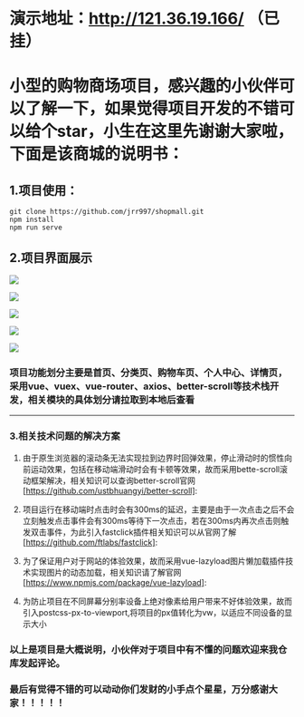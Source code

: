 



# 演示地址：http://121.36.19.166/ （已挂）

#  小型的购物商场项目，感兴趣的小伙伴可以了解一下，如果觉得项目开发的不错可以给个star，小生在这里先谢谢大家啦，下面是该商城的说明书：



## 1.项目使用：

```
git clone https://github.com/jrr997/shopmall.git
npm install
npm run serve
```

## 2.项目界面展示

![](https://raw.githubusercontent.com/jrr997/shopmall/master/readmePic/home.png)

![](https://raw.githubusercontent.com/jrr997/shopmall/master/readmePic/category.png)

![](https://raw.githubusercontent.com/jrr997/shopmall/master/readmePic/cart.png)

![](https://raw.githubusercontent.com/jrr997/shopmall/master/readmePic/profile.png)

![](https://raw.githubusercontent.com/jrr997/shopmall/master/readmePic/detail.png)



###	项目功能划分主要是首页、分类页、购物车页、个人中心、详情页，采用vue、vuex、vue-router、axios、better-scroll等技术栈开发，相关模块的具体划分请拉取到本地后查看

------



### 3.相关技术问题的解决方案

1. 由于原生浏览器的滚动条无法实现拉到边界时回弹效果，停止滑动时的惯性向前运动效果，包括在移动端滑动时会有卡顿等效果，故而采用bette-scroll滚动框架解决，相关知识可以查询better-scroll官网[https://github.com/ustbhuangyi/better-scroll]:

2. 项目运行在移动端时点击时会有300ms的延迟，主要是由于一次点击之后不会立刻触发点击事件会有300ms等待下一次点击，若在300ms内再次点击则触发双击事件，为此引入fastclick插件相关知识可以从官网了解[https://github.com/ftlabs/fastclick]:

3. 为了保证用户对于网站的体验效果，故而采用vue-lazyload图片懒加载插件技术实现图片的动态加载，相关知识请了解官网[https://www.npmjs.com/package/vue-lazyload]:

4. 为防止项目在不同屏幕分别率设备上绝对像素给用户带来不好体验效果，故而引入postcss-px-to-viewport,将项目的px值转化为vw，以适应不同设备的显示大小

   

### 以上是项目是大概说明，小伙伴对于项目中有不懂的问题欢迎来我仓库发起评论。
### 最后有觉得不错的可以动动你们发财的小手点个星星，万分感谢大家！！！！！


